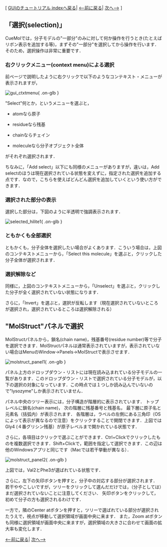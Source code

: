 [ [GUIのチュートリアル indexへ戻る](../../../Documents/GUIのチュートリアル(CueMol2)/)|
[&lt;--前に戻る](../../../Documents/GUIのチュートリアル(CueMol2)/Step2-1)|
[次へ--&gt;](../../../Documents/GUIのチュートリアル(CueMol2)/Step4) ]

## 「選択(selection)」
CueMolでは，分子モデルの"一部分"のみに対して何か操作を行うとき(たとえばリボン表示を追加する等)，まずその"一部分"を選択してから操作を行います．そのため，選択操作は非常に重要です． 

### 右クリックメニュー(context menu)による選択
前ページで説明したように右クリックで以下のようなコンテキスト・メニューが表示されますが，


![gui_ctxtmenu](../../../assets/images/Documents/GUIのチュートリアル(CueMol2)/Step3/gui_ctxtmenu.png){ .on-glb }


"Select"何とか，というメニューを選ぶと，

-  atomなら原子

-  residueなら残基

-  chainならチェイン

-  moleculeなら分子オブジェクト全体

がそれぞれ選択されます．


ちなみに，「Add select」以下にも同様のメニューがありますが，違いは，Add selectのほうは現在選択されている状態を変えずに，指定された選択を追加する点です．なので，こちらを使えばどんどん選択を追加していくという使い方ができます．
### 選択された部分の表示
選択した部分は，下図のように半透明で強調表示されます．

![selected_hilite1](../../../assets/images/Documents/GUIのチュートリアル(CueMol2)/Step3/selected_hilite1.png){ .on-glb }


### ともかくも全部選択
ともかくも，分子全体を選択したい場合がよくあります．こういう場合は，上図のコンテキストメニューから，「Select this molecule」を選ぶと，クリックした分子全体が選択されます．

### 選択解除など
同様に，上図のコンテキストメニューから，「Unselect」を選ぶと，クリックした分子が全く選択されていない状態になります．

さらに，「Invert」を選ぶと，選択が反転します（現在選択されていないところが選択され，選択されているところは選択解除される）

## "MolStruct"パネルで選択
MolStructパネルから，鎖名(chain name)，残基番号(residue number)等で分子を選択できます．MolStructパネルは通常表示されていますが，表示されていない場合はMenuのWindow→Panels→MolStructで表示させます．


![molstruct_panel1](../../../assets/images/Documents/GUIのチュートリアル(CueMol2)/Step3/molstruct_panel1.png){ .on-glb }


パネル上方のドロップダウン・リストには現在読み込まれている分子モデルの一覧があります．このドロップダウン・リストで選択されている分子モデルが，以下の選択の対象になっています．この時点では１つしか読み込んでいないので"lysozyme"しか表示されていません．

パネル中央のツリー表示には，分子構造が階層的に表示されています．
トップレベルに鎖名(chain name)，
次の階層に残基番号と残基名，
最下層に原子名と元素名（括弧内）が表示されます．
各階層は，ラベルの左側にある三角印（OSによって表示が異なるので注意）をクリックすることで開閉できます．上図ではGly4 (４番グリシン残基）が原子レベルまで開かれている状態です．

さらに，各項目はクリックで選ぶことができます．Ctrl+Clickでクリックしたものを複数選択できます．Shift+Clickで，範囲を指定して選択できます．この辺は他のWindowsアプリと同じです（Macでは若干挙動が異なる）．


![molstruct_panel2](../../../assets/images/Documents/GUIのチュートリアル(CueMol2)/Step3/molstruct_panel2.png){ .on-glb }


上図では，Val2とPhe3が選ばれている状態です．

さらに，左下の矢印ボタンを押すと，分子中の対応する部分が選択されます．
若干ややこしいですが，ツリーをクリックして選んだだけでは，（分子としては）まだ選択されていないことに注意してください．
矢印ボタンをクリックして，初めて分子の方も選択されるわけです．

一方で，隣のCenter atボタンを押すと，ツリーで選ばれている部分が選択されたうえで，視点が移動して選択領域が画面中央に来ます．
また，Zoom atボタンも同様に選択領域が画面中央に来ますが，選択領域の大きさに合わせて画面の拡大率も変化します．

[&lt;--前に戻る](../../../Documents/GUIのチュートリアル(CueMol2)/Step2-1)|
[次へ--&gt;](../../../Documents/GUIのチュートリアル(CueMol2)/Step4)

